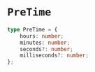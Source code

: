 # `PreTime`

```ts
type PreTime = {
    hours: number;
    minutes: number;
    seconds?: number;
    milliseconds?: number;
};
```
